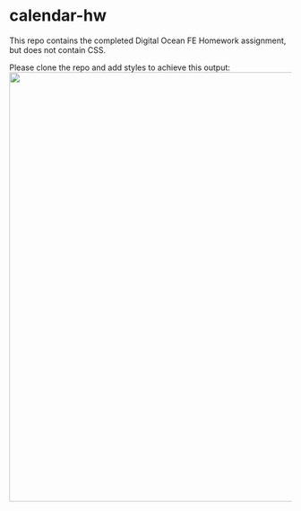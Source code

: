 # calendar-hw

This repo contains the completed Digital Ocean FE Homework assignment, but does not contain CSS. 

Please clone the repo and add styles to achieve this output:
<img src="https://raw.githubusercontent.com/neilbaylor/calendar-hw/master/output.png" width=765px>
